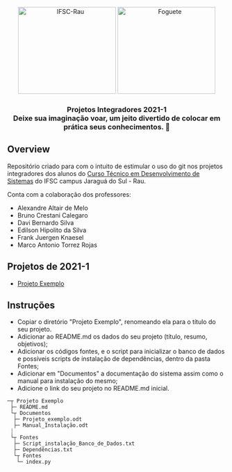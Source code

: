 <p align="center">
    <img src="https://github.com/ifsc-rau/IFSC-Rau-Fantastic-Four_2020-1/blob/master/images/ifsc-rau.png" height="200" width="225" alt="IFSC-Rau" />
    <img src="https://github.com/ifsc-rau/IFSC-Rau-Fantastic-Four_2020-1/blob/master/images/foguete.png" height="200" width="225" alt="Foguete" />
</p>

<h3 align="center">
    Projetos Integradores 2021-1 
    <br />
    Deixe sua imaginação voar, um jeito divertido de colocar em prática seus conhecimentos. 🚀
</h3>

## Overview

Repositório criado para com o intuito de estimular o uso do git nos projetos integradores dos alunos do [Curso Técnico em Desenvolvimento de Sistemas](https://www.ifsc.edu.br/curso-aberto/-/asset_publisher/nvqSsFwoxoh1/content/id/655212?p_r_p_564233524_categoryId=655186) do IFSC campus Jaraguá do Sul - Rau.

Conta com a colaboração dos professores:

- Alexandre Altair de Melo
- Bruno Crestani Calegaro
- Davi Bernardo Silva
- Edilson Hipolito da Silva
- Frank Juergen Knaesel
- Marco Antonio Torrez Rojas

## Projetos de 2021-1
- [Projeto Exemplo](https://github.com/ifsc-rau/covid-2021-1/tree/master/Projeto%20Exemplo)


## Instruções

- Copiar o diretório "Projeto Exemplo", renomeando ela para o título do seu projeto.
- Adicionar ao README.md os dados do seu projeto (título, resumo, objetivos);
- Adicionar os códigos fontes, e o script para inicializar o banco de dados e possíveis scripts de instalação de dependências, dentro da pasta Fontes;
- Adicionar em "Documentos" a documentação do sistema assim como o manual para instalação do mesmo;
- Adicione o link do seu projeto no README.md inicial.

```
─┬ Projeto Exemplo
 ├─ README.md
 └┬ Documentos
  ├─ Projeto_exemplo.odt
  ├─ Manual_Instalação.odt
 ┊
 └┬ Fontes
  ├─ Script_instalação_Banco_de_Dados.txt
  ├─ Dependências.txt
  └┬ Fontes
   └─ index.py
```
